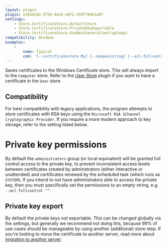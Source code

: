 ```yaml
---
layout: plugin
plugin: e30adc8e-d756-4e16-a6f2-450f784b1a97
settings:
    - Store.CertificateStore.DefaultStore
    - Store.CertificateStore.PrivateKeyExportable
    - Store.CertificateStore.UseNextGenerationCryptoApi
compatibility: Windows
examples:
    - 
        name: Typical
        cmd: '[‑‑certificatestore My] [‑‑keepexisting] [‑‑acl-fullcontrol "network service,administrators"] [‑‑acl-read "myapp"]'  
---
```

Saves certificates to the Windows Certificate store. This will always import to the `Computer` store. Refer to the [User Store](/reference/plugins/store/userstore) plugin if you want to have a certificate in the `User` store.

## Compatibility
For best compatibility with legacy applications, the program attempts to store certificates with RSA keys using the `Microsoft RSA SChannel Cryptographic Provider`. If you require a more modern approach to key storage, refer to the setting listed below.

# Private key permissions
By default the `administrators` group (or local equivalent) will be granted full control access to the private key, to prevent inconsistent access levels between certificates created by adminstrators (either interactive or unattended) and certificates renewed by the scheduled task (which runs as `SYSTEM`). If you intend to not have administrators able to access the private key, then you must specifically set the permissions to an empty string, e.g. `‑‑acl-fullcontrol ""`. 

## Private key export
By default the private keys *not* exportable. This can be changed globally via the settings, but generally we recommend not doing this, because 99% of use cases should be manageable by using another (additional) store step. If you're looking to move the certificate to another server, read more about [migration to another server](/manual/migration).
